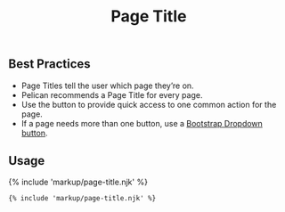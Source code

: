 ﻿---
title: Page Title
summary: The Page Title block explains the purpose of a page.
tags: components
layout: guide
eleventyNavigation:
  key: Page Title
  parent: Components
  order: 220
  excerpt: The Page Title block explains the purpose of a page.
  img: /img/illustrations/illus-page-title.svg
---

## Best Practices

- Page Titles tell the user which page they’re on.
- Pelican recommends a Page Title for every page.
- Use the button to provide quick access to one common action for the page.
- If a page needs more than one button, use a <a href="https://getbootstrap.com/docs/5.1/components/dropdowns/#single-button" target="_blank">Bootstrap Dropdown button</a>.

## Usage

{% include 'markup/page-title.njk' %}

``` html
{% include 'markup/page-title.njk' %}
```
